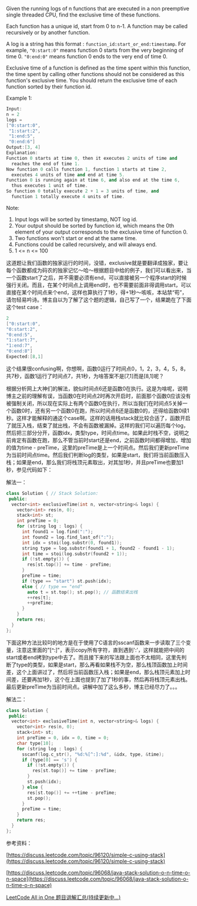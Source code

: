Given the running logs of n functions that are executed in a non preemptive single threaded CPU, find the exclusive time of these functions.

Each function has a unique id, start from 0 to n-1. A function may be called recursively or by another function.

A log is a string has this format : `function_id:start_or_end:timestamp`. For example, `"0:start:0"` means function 0 starts from the very beginning of time 0. `"0:end:0"` means function 0 ends to the very end of time 0.

Exclusive time of a function is defined as the time spent within this function, the time spent by calling other functions should not be considered as this function's exclusive time. You should return the exclusive time of each function sorted by their function id.

Example 1:

```cpp
Input:
n = 2
logs = 
["0:start:0",
 "1:start:2",
 "1:end:5",
 "0:end:6"]
Output:[3, 4]
Explanation:
Function 0 starts at time 0, then it executes 2 units of time and
  reaches the end of time 1. 
Now function 0 calls function 1, function 1 starts at time 2,
  executes 4 units of time and end at time 5.
Function 0 is running again at time 6, and also end at the time 6,
  thus executes 1 unit of time. 
So function 0 totally execute 2 + 1 = 3 units of time, and
  function 1 totally execute 4 units of time.
```

Note:

1. Input logs will be sorted by timestamp, NOT log id.
2. Your output should be sorted by function id, which means the 0th element of your output corresponds to the exclusive time of function 0.
3. Two functions won't start or end at the same time.
4. Functions could be called recursively, and will always end.
5. 1 <= n <= 100

这道题让我们函数的独家运行的时间，没错，exclusive就是要翻译成独家，要让每个函数都成为码农的独家记忆～哈～根据题目中给的例子，我们可以看出来，当一个函数start了之后，并不需要必须有end，可以直接被另一个程序start的时候强行关闭。而且，在某个时间点上调用end时，也不需要前面非得调用start，可以直接在某个时间点来个end，这样也算执行了1秒，得+1秒～咳咳，本站禁“苟”，请勿轻易吟诗。博主自以为了解了这个题的逻辑，自己写了一个，结果跪在了下面这个test case：

```cpp
2
["0:start:0",
"0:start:2",
"0:end:5",
"1:start:7",
"1:end:7",
"0:end:8"]
Expected:[8,1]
```

这个结果很confusing啊，你想啊，函数0运行了时间点0，1，2，3，4，5，8，共7秒，函数1运行了时间点7，共1秒，为啥答案不是[7,1]而是[8,1]呢？

根据分析网上大神们的解法，貌似时间点6还是函数0在执行。这是为啥呢，说明博主之前的理解有误，当函数0在时间点2时再次开启时，前面那个函数0应该没有被强制关闭，所以现在实际上有两个函数0在执行，所以当我们在时间点5关掉一个函数0时，还有另一个函数0在跑，所以时间点6还是函数0的，还得给函数0续1秒。这样才能解释的通这个case啊。这样的话用栈stack就比较合适了，函数开启了就压入栈，结束了就出栈，不会有函数被漏掉。这样的我们可以遍历每个log，然后把三部分分开，函数idx，类型type，时间点time。如果此时栈不空，说明之前肯定有函数在跑，那么不管当前时start还是end，之前函数时间都得增加，增加的值为time - preTime，这里的preTime是上一个时间点。然后我们更新preTime为当前时间点time。然后我们判断log的类型，如果是start，我们将当前函数压入栈；如果是end，那么我们将栈顶元素取出，对其加1秒，并且preTime也要加1秒，参见代码如下：

解法一：

```cpp
class Solution { // Stack Solution:
 public:
  vector<int> exclusiveTime(int n, vector<string>& logs) {
    vector<int> res(n, 0);
    stack<int> st;
    int preTime = 0;
    for (string log : logs) {
      int found1 = log.find(":");
      int found2 = log.find_last_of(":");
      int idx = stoi(log.substr(0, found1));
      string type = log.substr(found1 + 1, found2 - found1 - 1);
      int time = stoi(log.substr(found2 + 1));
      if (!st.empty()) {
        res[st.top()] += time - preTime;
      }
      preTime = time;
      if (type == "start") st.push(idx);
      else { // type == "end"
        auto t = st.top(); st.pop(); // 函数结束出栈
        ++res[t];
        ++preTime;
      }
    }
    return res;
  }
};
```

下面这种方法比较叼的地方是在于使用了C语言的sscanf函数来一步读取了三个变量，注意这里面的"[^:]"，表示copy所有字符，直到遇到':'，这样就能把中间的start或者end拷到type中去了。而且接下来的写法跟上面也不太相同，这里先判断了type的类型，如果是start，那么再看如果栈不为空，那么栈顶函数加上时间差，这个上面讲过了，然后将当前函数压入栈；如果是end，那么栈顶元素加上时间差，还要再加1秒，这个在上面也提到了加了1秒的事，然后再将栈顶元素出栈。最后更新preTime为当前时间点。讲解中加了这么多秒，博主已经尽力了。。。

解法二：

```cpp
class Solution {
 public:
  vector<int> exclusiveTime(int n, vector<string>& logs) {
    vector<int> res(n, 0);
    stack<int> st;
    int preTime = 0, idx = 0, time = 0;
    char type[10];
    for (string log : logs) {
      sscanf(log.c_str(), "%d:%[^:]:%d", &idx, type, &time);
      if (type[0] == 's') {
        if (!st.empty()) {
          res[st.top()] += time - preTime;
        }
        st.push(idx);
      } else {
        res[st.top()] += ++time - preTime;
        st.pop();
      }
      preTime = time;
    }
    return res;
  }
};
```

参考资料：

[https://discuss.leetcode.com/topic/96120/simple-c-using-stack](https://discuss.leetcode.com/topic/96120/simple-c-using-stack)

[https://discuss.leetcode.com/topic/96068/java-stack-solution-o-n-time-o-n-space](https://discuss.leetcode.com/topic/96068/java-stack-solution-o-n-time-o-n-space)

[LeetCode All in One 题目讲解汇总(持续更新中...)](http://www.cnblogs.com/grandyang/p/4606334.html)